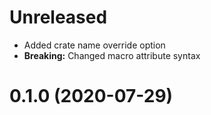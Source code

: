 # Unreleased

- Added crate name override option
- **Breaking:** Changed macro attribute syntax

# 0.1.0 (2020-07-29)
